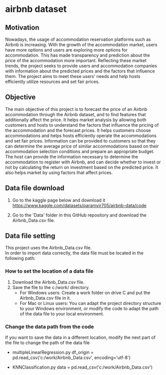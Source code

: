# airbnb dataset
## Motivation
Nowadays, the usage of accommodation reservation platforms such as Airbnb is increasing. With the growth of the accommodation market, users have more options and users are exploring more options for accommodation. This has made transparency and prediction about the price of the accommodation more important. Reflecting these market trends, the project seeks to provide users and accommodation companies with information about the predicted prices and the factors that influence them. The project aims to meet these users' needs and help hosts efficiently utilize resources and set fair prices.

## Objective	
The main objective of this project is to forecast the price of an Airbnb accommodation through the Airbnb dataset, and to find features that additionally affect the price. It helps market analysis by allowing both customers and hosts to understand the factors that influence the pricing of the accommodation and the forecast prices. It helps customers choose accommodations and helps hosts efficiently operate the accommodations and set fair prices. Information can be provided to customers so that they can determine the average price of similar accommodations based on their accommodation selection conditions and prepare an appropriate budget. The host can provide the information necessary to determine the accommodation to register with Airbnb, and can decide whether to invest or not by calculating the return on investment based on the predicted price. It also helps market by using factors that affect prices.

## Data file download
1. Go to the kaggle page below and download it
https://www.kaggle.com/datasets/paramvir705/airbnb-data/code

2. Go to the 'Data' folder in this GitHub repository and download the Airbnb_Data.csv file.
## Data file setting
This project uses the Airbnb_Data.csv file.  
In order to import data correctly, the data file must be located in the following path:

### How to set the location of a data file
1. Download the Airbnb_Data.csv file.
2. Save the file to the c:/work/ directory. 
   - For Windows users: Create a work folder on drive C and put the Airbnb_Data.csv file in it.
   - For Mac or Linux users: You can adapt the project directory structure to your Windows environment, or modify the code to adapt the path of the data file to your local environment.

### Change the data path from the code
If you want to save the data in a different location, modify the next part of the file to change the path of the data file

- multipleLinearRegression.py
df_origin = pd.read_csv('c:/work/Airbnb_Data.csv', encoding='utf-8')

- KNNClassification.py
data = pd.read_csv('c:/work/Airbnb_Data.csv')

